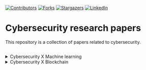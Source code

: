 <!-- PROJECT SHIELDS -->
[![Contributors][contributors-shield]][contributors-url]
[![Forks][forks-shield]][forks-url]
[![Stargazers][stars-shield]][stars-url]
[![LinkedIn][linkedin-shield]][linkedin-url]

# Cybersecurity research papers
This repository is a collection of papers related to cybersecurity.

## 

<details>
  <summary>Cybersecurity X Machine learning</summary>
  <ul>
    <li><a href="https://www.sciencedirect.com/science/article/pii/S1084804519303868">The rise of machine learning for detection and classification of malware: Research developments, trends and challenges</a></li>
    <li><a href="https://docs.lib.purdue.edu/cgi/viewcontent.cgi?article=2782&context=cstech">Trojaning Attack on Neural Networks</a></li>
    <li><a href="https://dl.acm.org/doi/abs/10.1145/3190645.3190692?casa_token=7SJV1E6ue3gAAAAA:bUm2vo1ANw4JyuyRfWRiFVS6ymH2PXgtZzaBH1I6P9mFjmqAZ7jiH5zN9zyaILTyEmpBko5EOwAm">Malware classification using deep learning methods</a></li>
    <li><a href="https://ieeexplore.ieee.org/abstract/document/7399288">Droiddetector: android malware characterization and detection using deep learning</a></li>
    <li><a href="https://ieeexplore.ieee.org/stamp/stamp.jsp?tp=&arnumber=8359287">Machine Learning and Deep Learning Methods for Cybersecurity</a></li>
    <li><a href="https://ieeexplore.ieee.org/document/6963442">Web Application Vulnerability Prediction Using Hybrid Program Analysis and Machine Learning</a></li>
    <li><a href="https://ieeexplore.ieee.org/document/8887303">Malware Detection with Malware Images using Deep Learning Techniques</a></li>
  </ul>
</details>

<details>
  <summary>Cybersecurity X Blockchain</summary>
  <ul>
    <li><a href="https://ieeexplore.ieee.org/document/8326530">Distributed Blockchain-Based Data Protection Framework for Modern Power Systems Against Cyber Attacks</a></li>
    <li><a href="https://ieeexplore.ieee.org/abstract/document/8248427">From Bitcoin to cybersecurity: A comparative study of blockchain application and security issues</a></li>
</details>


[contributors-shield]: https://img.shields.io/github/contributors/jordyvanraalte/cybersecurity-papers.svg?style=for-the-badge
[contributors-url]: https://github.com/jordyvanraalte/cybersecurity-papers/graphs/contributors
[forks-shield]: https://img.shields.io/github/forks/jordyvanraalte/cybersecurity-papers.svg?style=for-the-badge
[forks-url]: https://github.com/jordyvanraalte/cybersecurity-papers/network/members
[stars-shield]: https://img.shields.io/github/stars/jordyvanraalte/cybersecurity-papers.svg?style=for-the-badge
[stars-url]: https://github.com/jordyvanraalte/cybersecurity-papers/stargazers
[issues-shield]: https://img.shields.io/github/issues/jordyvanraalte/cybersecurity-papers.svg?style=for-the-badge
[issues-url]: https://github.com/jordyvanraalte/cybersecurity-papers/issues
[license-shield]: https://img.shields.io/github/license/jordyvanraalte/cybersecurity-papers.svg?style=for-the-badge
[linkedin-shield]: https://img.shields.io/badge/-LinkedIn-black.svg?style=for-the-badge&logo=linkedin&colorB=555
[linkedin-url]: https://www.linkedin.com/in/jordy-van-raalte/
[product-screenshot]: images/screenshot.png
